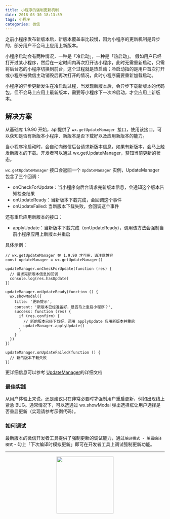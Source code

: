 ```yaml
---
title: 小程序的强制更新机制
date: 2018-03-30 18:13:59
tags: 小程序
categories: 微信
---
```


之前小程序发布新版本后，新版本覆盖率比较慢，因为小程序的更新机制是异步的，部分用户不会马上应用上新版本。

小程序启动会有两种情况，一种是「冷启动」，一种是「热启动」。 假如用户已经打开过某小程序，然后在一定时间内再次打开该小程序，此时无需重新启动，只需将后台态的小程序切换到前台，这个过程就是热启动；冷启动指的是用户首次打开或小程序被微信主动销毁后再次打开的情况，此时小程序需要重新加载启动。

小程序的异步更新发生在冷启动过程，当发现新版本后，会异步下载新版本的代码包，但不会马上应用上最新版本，需要等小程序下一次冷启动，才会应用上新版本。


<!-- more -->

## 解决方案

从基础库 1.9.90 开始，api提供了 `wx.getUpdateManager `接口，使用该接口，可以获知是否有新版本小程序、新版本是否下载好以及应用新版本的能力。

当小程序冷启动时，会自动向微信后台请求新版本信息，如果有新版本，会马上触发新版本的下载。开发者可以通过 wx.getUpdateManager，获知当前更新的状态。

`wx.getUpdateManager` 接口会返回一个 `UpdateManager` 实例，UpdateManager 包含了三个回调：

- onCheckForUpdate：当小程序向后台请求完新版本信息，会通知这个版本告知检查结果
- onUpdateReady：当新版本下载完成，会回调这个事件
- onUpdateFailed: 当新版本下载失败，会回调这个事件

还有重启应用新版本的接口：

- applyUpdate：当新版本下载完成（onUpdateReady），调用该方法会强制当前小程序应用上新版本并重启

具体示例：
```
// wx.getUpdateManager 在 1.9.90 才可用，请注意兼容
const updateManager = wx.getUpdateManager()
 
updateManager.onCheckForUpdate(function (res) {
  // 请求完新版本信息的回调
  console.log(res.hasUpdate)
})
 
updateManager.onUpdateReady(function () {
  wx.showModal({
    title: '更新提示',
    content: '新版本已经准备好，是否马上重启小程序？',
    success: function (res) {
      if (res.confirm) {
        // 新的版本已经下载好，调用 applyUpdate 应用新版本并重启
        updateManager.applyUpdate()
      }
    }
  })
})
 
updateManager.onUpdateFailed(function () {
  // 新的版本下载失败
})
```

更详细信息可以参考 [UpdateManager](https://developers.weixin.qq.com/miniprogram/dev/api/getUpdateManager.html)的详细文档

### 最佳实践
从用户体验上来说，还是建议只在非常必要时才强制用户重启更新，例如出现线上紧急 BUG。通常情况下，可以选通过 wx.showModal 弹出选择框让用户选择是否重启更新（实现请参考示例代码）。

### 如何调试
最新版本的微信开发者工具提供了强制更新的调试能力，通过`编译模式 - 编辑编译模式` - 勾上「下次编译时模拟更新」即可在开发者工具上调试强制更新功能。

---------

<center><img src="https://subscription-1255463026.cos.ap-guangzhou.myqcloud.com/subscription.png" width="180" ></center>






